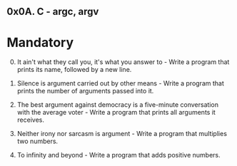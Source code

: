 ## 0x0A. C - argc, argv

# Mandatory

0. It ain't what they call you, it's what you answer to - Write a program that prints its name, followed by a new line.

1. Silence is argument carried out by other means - Write a program that prints the number of arguments passed into it.

2. The best argument against democracy is a five-minute conversation with the average voter - Write a program that prints all arguments it receives.

3. Neither irony nor sarcasm is argument - Write a program that multiplies two numbers.

4. To infinity and beyond - Write a program that adds positive numbers.